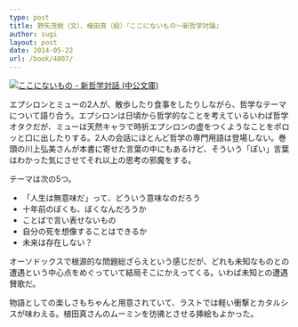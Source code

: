 ```yaml
---
type: post
title: 野矢茂樹（文）、植田真（絵）『ここにないもの〜新哲学対論』
author: sugi
layout: post
date: 2014-05-22
url: /book/4807/
---
```

<a href="http://www.amazon.co.jp/exec/obidos/ASIN/4122059437/chezsugi-22/ref=nosim/" onclick="_gaq.push(['_trackEvent', 'outbound-article', 'http://www.amazon.co.jp/exec/obidos/ASIN/4122059437/chezsugi-22/ref=nosim/', '']);" name="amazletlink" target="_blank"><img src="http://i0.wp.com/ecx.images-amazon.com/images/I/51v1jlZ%2Bc8L._SL160_.jpg?w=660" alt="ここにないもの - 新哲学対話 (中公文庫)" class="alignleft"  data-recalc-dims="1" /></a>

エプシロンとミューの2人が、散歩したり食事をしたりしながら、哲学なテーマについて語り合う。エプシロンは日頃から哲学的なことを考えているいわば哲学オタクだが、ミューは天然キャラで時折エプシロンの虚をつくようなことをポロッと口に出したりする。2人の会話にほとんど哲学の専門用語は登場しない。巻頭の川上弘美さんが本書に寄せた言葉の中にもあるけど、そういう「ぽい」言葉はわかった気にさせてそれ以上の思考の邪魔をする。

テーマは次の5つ。

  * 「人生は無意味だ」って、どういう意味なのだろう
  * 十年前のぼくも、ぼくなんだろうか
  * ことばで言い表せないもの
  * 自分の死を想像することはできるか
  * 未来は存在しない？

オーソドックスで根源的な問題総ざらえという感じだが、どれも未知なものとの遭遇という中心点をめぐっていて結局そこにかえってくる。いわば未知との遭遇賛歌だ。

物語としての楽しさもちゃんと用意されていて、ラストでは軽い衝撃とカタルシスが味わえる。植田真さんのムーミンを彷彿とさせる挿絵もよかった。
